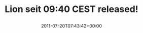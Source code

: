 ---
retweeted: false
source: <a href="http://itunes.apple.com/us/app/twitter/id409789998?mt=12" rel="nofollow">Twitter
  for Mac</a>
entities:
  hashtags: []
  symbols: []
  user_mentions: []
  urls:
  - url: http://t.co/gLWANPr
    expanded_url: http://goo.gl/YpKx8
    display_url: goo.gl/YpKx8
    indices:
    - '31'
    - '50'
display_text_range:
- '0'
- '50'
favorite_count: '0'
id_str: '93586866179276800'
truncated: false
retweet_count: '0'
id: '93586866179276800'
possibly_sensitive: false
created_at: Wed Jul 20 07:43:42 +0000 2011
favorited: false
full_text: Lion seit 09:40 CEST released!
lang: en
quote_url: http://goo.gl/YpKx8
tags:
- pesos/twitter
date: '2011-07-20T07:43:42+00:00'
src: https://twitter.com/bascht/status/93586866179276800
original_url: https://twitter.com/bascht/status/93586866179276800
type: twitter_tweet
text: Lion seit 09:40 CEST released!
title: 'Lion seit 09:40 CEST released!

  '

---